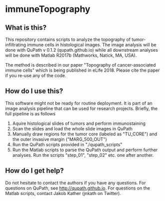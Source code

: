 # immuneTopography

## What is this?
This repository contains scripts to analyze the topography of tumor-infiltrating immune cells in histological images. The image analysis will be done with QuPath v 0.1.2 (qupath.github.io) while all downstream analyses will be done with Matlab R2017b (Mathworks, Natick, MA, USA).

The method is described in our paper "Topography of cancer-associated immune cells" which is being published in eLife 2018. Please cite the paper if you re-use any of the code.

## How do I use this?
This software might not be ready for routine deployment. It is part of an image analysis pipeline that can be used for research projects. Briefly, the full pipeline is as follows

1. Aquire histological slides of tumors and perform immunostaining
2. Scan the slides and load the whole slide images in QuPath
3. Manually draw regions for the tumor core (labeled as "TU_CORE") and the outer invasive margin ("MARG_500_OUT")
4. Run the QuPath scripts provided in "./qupath_scripts"
5. Run the Matlab scripts to parse the QuPath output and perform further analyses. Run the scripts "step_01", "step_02" etc. one after another.

## How do I get help?
Do not hesitate to contact the authors if you have any questions. For questions on QuPath, see http://qupath.github.io. For questions on the Matlab scripts, contact Jakob Kather (jnkath on Twitter).
